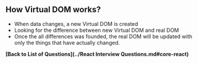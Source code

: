 ## How Virtual DOM works?
* When data changes, a new Virtual DOM is created
* Looking for the difference between new Virtual DOM and real DOM
* Once the all differences was founded, the real DOM will be updated with only the things that have actually changed.

**[Back to List of Questions](../React Interview Questions.md#core-react)**
